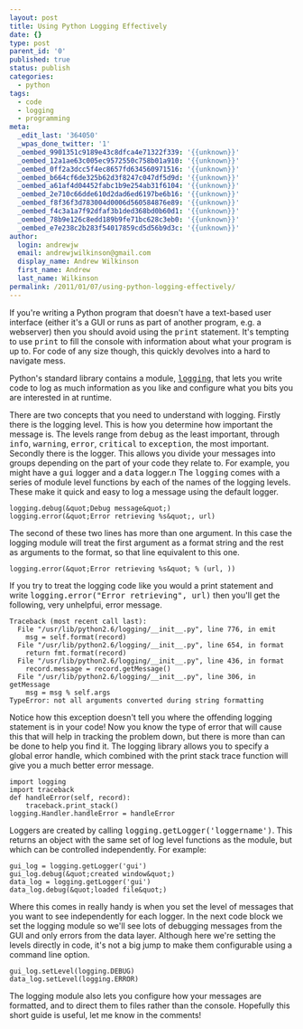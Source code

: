 ```yaml
---
layout: post
title: Using Python Logging Effectively
date: {}
type: post
parent_id: '0'
published: true
status: publish
categories:
  - python
tags:
  - code
  - logging
  - programming
meta:
  _edit_last: '364050'
  _wpas_done_twitter: '1'
  _oembed_9901351c9189e43c8dfca4e71322f339: '{{unknown}}'
  _oembed_12a1ae63c005ec9572550c758b01a910: '{{unknown}}'
  _oembed_0ff2a3dcc5f4ec8657fd634560971516: '{{unknown}}'
  _oembed_b664cf6de325b62d3f8247c047df5d9d: '{{unknown}}'
  _oembed_a61af4d04452fabc1b9e254ab31f6104: '{{unknown}}'
  _oembed_2e710c66dde610d2dad6ed6197be6b16: '{{unknown}}'
  _oembed_f8f36f3d783004d0006d560584876e89: '{{unknown}}'
  _oembed_f4c3a1a7f92dfaf3b1ded368bd0b60d1: '{{unknown}}'
  _oembed_78b9e126c8edd189b9fe71bc628c3eb0: '{{unknown}}'
  _oembed_e7e238c2b283f54017859cd5d56b9d3c: '{{unknown}}'
author:
  login: andrewjw
  email: andrewjwilkinson@gmail.com
  display_name: Andrew Wilkinson
  first_name: Andrew
  last_name: Wilkinson
permalink: /2011/01/07/using-python-logging-effectively/
---
```

If you're writing a Python program that doesn't have a text-based user interface (either it's a GUI or runs as part of another program, e.g. a webserver) then you should avoid using the <tt>print</tt> statement. It's tempting to use <tt>print</tt> to fill the console with information about what your program is up to. For code of any size though, this quickly devolves into a hard to navigate mess.

Python's standard library contains a module, <a href="http://docs.python.org/library/logging.html"><tt>logging</tt></a>, that lets you write code to log as much information as you like and configure what you bits you are interested in at runtime.

There are two concepts that you need to understand with logging. Firstly there is the logging level. This is how you determine how important the message is. The levels range from <tt>debug</tt> as the least important, through <tt>info</tt>, <tt>warning</tt>, <tt>error</tt>, <tt>critical</tt> to <tt>exception</tt>, the most important. Secondly there is the logger. This allows you divide your messages into groups depending on the part of your code they relate to. For example, you might have a <tt>gui</tt> logger and a <tt>data</tt> logger.n
The <tt>logging</tt> comes with a series of module level functions by each of the names of the logging levels. These make it quick and easy to log a message using the default logger.

    logging.debug(&quot;Debug message&quot;)
    logging.error(&quot;Error retrieving %s&quot;, url)

The second of these two lines has more than one argument. In this case the logging module will treat the first argument as a format string and the rest as arguments to the format, so that line equivalent to this one.

    logging.error(&quot;Error retrieving %s&quot; % (url, ))

If you try to treat the logging code like you would a print statement and write <tt>logging.error("Error retrieving", url)</tt> then you'll get the following, very unhelpfui, error message.

    Traceback (most recent call last):
      File "/usr/lib/python2.6/logging/__init__.py", line 776, in emit
        msg = self.format(record)
      File "/usr/lib/python2.6/logging/__init__.py", line 654, in format
        return fmt.format(record)
      File "/usr/lib/python2.6/logging/__init__.py", line 436, in format
        record.message = record.getMessage()
      File "/usr/lib/python2.6/logging/__init__.py", line 306, in getMessage
        msg = msg % self.args
    TypeError: not all arguments converted during string formatting

Notice how this exception doesn't tell you where the offending logging statement is in your code! Now you know the type of error that will cause this that will help in tracking the problem down, but there is more than can be done to help you find it. The logging library allows you to specify a global error handle, which combined with the print stack trace function will give you a much better error message.

    import logging
    import traceback
    def handleError(self, record):
        traceback.print_stack()
    logging.Handler.handleError = handleError

Loggers are created by calling <tt>logging.getLogger('loggername')</tt>. This returns an object with the same set of log level functions as the module, but which can be controlled independently. For example:

    gui_log = logging.getLogger('gui')
    gui_log.debug(&quot;created window&quot;)
    data_log = logging.getLogger('gui')
    data_log.debug(&quot;loaded file&quot;)

Where this comes in really handy is when you set the level of messages that you want to see independently for each logger. In the next code block we set the logging module so we'll see lots of debugging messages from the GUI and only errors from the data layer. Although here we're setting the levels directly in code, it's not a big jump to make them configurable using a command line option.

    gui_log.setLevel(logging.DEBUG)
    data_log.setLevel(logging.ERROR)

The logging module also lets you configure how your messages are formatted, and to direct them to files rather than the console. Hopefully this short guide is useful, let me know in the comments!
